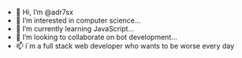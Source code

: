 - 👋 Hi, I’m @adr7sx
- 👀 I’m interested in computer science...
- 🌱 I’m currently learning JavaScript...
- 💞️ I’m looking to collaborate on bot development...
- 📫 i´m a full stack web developer who wants to be worse every day

<!---
adr7sx/adr7sx is a ✨ special ✨ repository because its `README.md` (this file) appears on your GitHub profile.
You can click the Preview link to take a look at your changes.
--->
